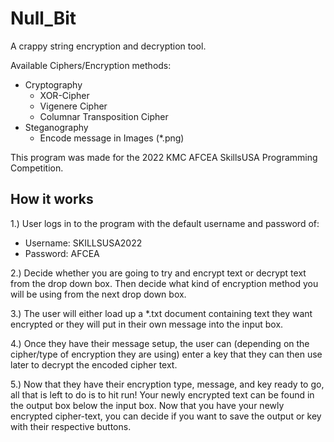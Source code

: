 # Null_Bit

A crappy string encryption and decryption tool.

Available Ciphers/Encryption methods:

* Cryptography
    * XOR-Cipher
    * Vigenere Cipher
    * Columnar Transposition Cipher
* Steganography
    * Encode message in Images (*.png)

This program was made for the 2022 KMC AFCEA SkillsUSA Programming Competition.

## How it works

1.) User logs in to the program with the default username and password of:
* Username: SKILLSUSA2022
* Password: AFCEA

2.) Decide whether you are going to try and encrypt text or decrypt text from the 
drop down box. Then decide what kind of encryption method you will be using
from the next drop down box.

3.) The user will either load up a *.txt document containing text they want
encrypted or they will put in their own message into the input box.

4.) Once they have their message setup, the user can (depending on the cipher/type 
of encryption they are using) enter a key that they can then use later to 
decrypt the encoded cipher text. 

5.) Now that they have their encryption type, message, and key ready to go, 
all that is left to do is to hit run! Your newly encrypted text can be found in
the output box below the input box. Now that you have your newly encrypted
cipher-text, you can decide if you want to save the output or key with their
respective buttons.
